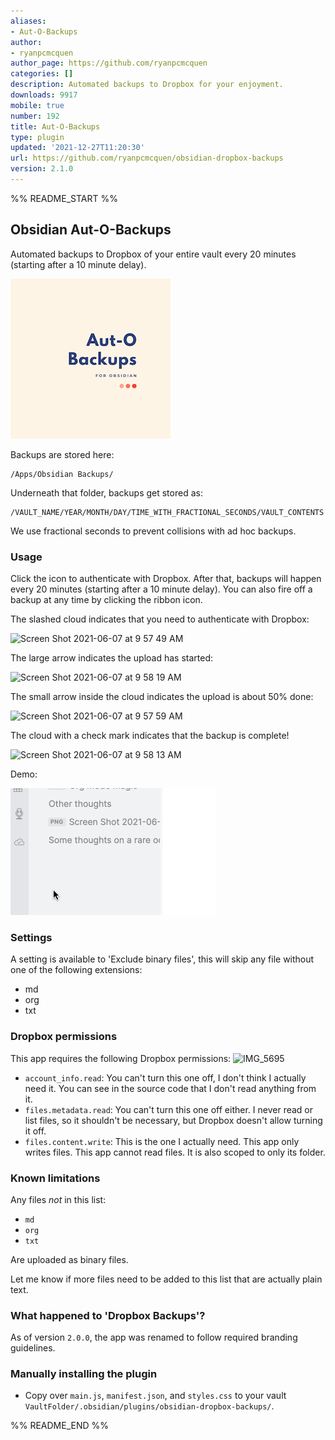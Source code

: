```yaml
---
aliases:
- Aut-O-Backups
author:
- ryanpcmcquen
author_page: https://github.com/ryanpcmcquen
categories: []
description: Automated backups to Dropbox for your enjoyment.
downloads: 9917
mobile: true
number: 192
title: Aut-O-Backups
type: plugin
updated: '2021-12-27T11:20:30'
url: https://github.com/ryanpcmcquen/obsidian-dropbox-backups
version: 2.1.0
---
```


%% README_START %%

## Obsidian Aut-O-Backups

Automated backups to Dropbox of your entire vault every 20 minutes (starting after a 10 minute delay).

![Obsidian Aut-O-Backups logo](https://raw.githubusercontent.com/ryanpcmcquen/obsidian-dropbox-backups/HEAD/Aut-O-Backups_256x256.png)

Backups are stored here:

```
/Apps/Obsidian Backups/
```

Underneath that folder, backups get stored as:

```
/VAULT_NAME/YEAR/MONTH/DAY/TIME_WITH_FRACTIONAL_SECONDS/VAULT_CONTENTS
```

We use fractional seconds to prevent collisions with ad hoc backups.

### Usage

Click the icon to authenticate with Dropbox. After that, backups will happen every 20 minutes (starting after a 10 minute delay). You can also fire off a backup at any time by clicking the ribbon icon.

The slashed cloud indicates that you need to authenticate with Dropbox:

<img width="222" alt="Screen Shot 2021-06-07 at 9 57 49 AM" src="https://user-images.githubusercontent.com/772937/121060384-68e7f600-c777-11eb-98df-093799e28eca.png">

The large arrow indicates the upload has started:

<img width="353" alt="Screen Shot 2021-06-07 at 9 58 19 AM" src="https://user-images.githubusercontent.com/772937/121060390-6ab1b980-c777-11eb-8663-86d53f6ad893.png">

The small arrow inside the cloud indicates the upload is about 50% done:

<img width="362" alt="Screen Shot 2021-06-07 at 9 57 59 AM" src="https://user-images.githubusercontent.com/772937/121060385-69808c80-c777-11eb-9251-e6e2a92ddb72.png">

The cloud with a check mark indicates that the backup is complete!

<img width="351" alt="Screen Shot 2021-06-07 at 9 58 13 AM" src="https://user-images.githubusercontent.com/772937/121060387-6a192300-c777-11eb-83de-a6c71c8b71af.png">

Demo:

![Demo](https://github.com/ryanpcmcquen/obsidian-dropbox-backups/raw/master/obsidian-dropbox-backups-demo-v2.gif)

### Settings

A setting is available to 'Exclude binary files', this will skip any file without one of the following extensions:

-   md
-   org
-   txt

### Dropbox permissions

This app requires the following Dropbox permissions:
![IMG_5695](https://user-images.githubusercontent.com/772937/119743485-dbcfa380-be3e-11eb-9872-ffae4c4fa02c.png)

-   `account_info.read`: You can't turn this one off, I don't think I actually need it. You can see in the source code that I don't read anything from it.
-   `files.metadata.read`: You can't turn this one off either. I never read or list files, so it shouldn't be necessary, but Dropbox doesn't allow turning it off.
-   `files.content.write`: This is the one I actually need. This app only writes files. This app cannot read files. It is also scoped to only its folder.

### Known limitations

Any files _not_ in this list:

-   `md`
-   `org`
-   `txt`

Are uploaded as binary files.

Let me know if more files need to be added to this list that are actually plain text.

### What happened to 'Dropbox Backups'?

As of version `2.0.0`, the app was renamed to follow required branding guidelines.

### Manually installing the plugin

-   Copy over `main.js`, `manifest.json`, and `styles.css` to your vault `VaultFolder/.obsidian/plugins/obsidian-dropbox-backups/`.


%% README_END %%